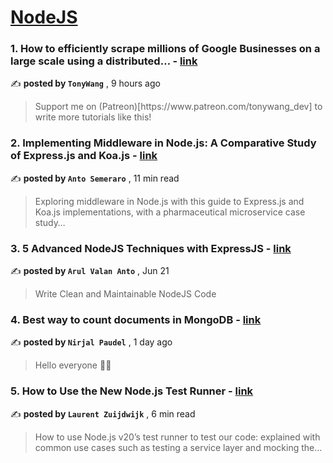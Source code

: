 
<h1><a href=https://medium.com/tag/nodejs/recommended target="_blank" rel="noopener noreferrer">NodeJS</a></h1>
<h3>1. How to efficiently scrape millions of Google Businesses on a large scale using a distributed… - <a href=https://medium.com/@tonywangcn/how-to-efficiently-scrape-millions-of-google-businesses-on-a-large-scale-using-a-distributed-35b9140030eb?source=tag_recommended_feed---------0-84----------nodejs----------be4f366a_6e51_4bec_843c_01162716848d------- target="_blank" rel="noopener noreferrer">link</a></h3>

✍️ **posted by `TonyWang`** <date> , 9 hours ago</date>

<blockquote>Support me on (Patreon)[https://www.patreon.com/tonywang_dev] to write more tutorials like this!</blockquote>

<h3>2. Implementing Middleware in Node.js: A Comparative Study of Express.js and Koa.js - <a href=https://medium.com/bitsrc/implementing-middleware-in-node-js-a-comparative-study-of-express-js-and-koa-js-a93f2ebd867c?source=tag_recommended_feed---------1-107----------nodejs----------be4f366a_6e51_4bec_843c_01162716848d------- target="_blank" rel="noopener noreferrer">link</a></h3>

✍️ **posted by `Anto Semeraro`** <date> , 11 min read</date>

<blockquote>Exploring middleware in Node.js with this guide to Express.js and Koa.js implementations, with a pharmaceutical microservice case study…</blockquote>

<h3>3. 5 Advanced NodeJS Techniques with ExpressJS - <a href=https://medium.com/@arulvalananto/5-advanced-nodejs-techniques-6ac0b7b024a8?source=tag_recommended_feed---------2-85----------nodejs----------be4f366a_6e51_4bec_843c_01162716848d------- target="_blank" rel="noopener noreferrer">link</a></h3>

✍️ **posted by `Arul Valan Anto`** <date> , Jun 21</date>

<blockquote>Write Clean and Maintainable NodeJS Code</blockquote>

<h3>4. Best way to count documents in MongoDB - <a href=https://medium.com/@nirjalpaudel54312/best-way-to-count-documents-in-mongodb-b0c7e7861286?source=tag_recommended_feed---------3-84----------nodejs----------be4f366a_6e51_4bec_843c_01162716848d------- target="_blank" rel="noopener noreferrer">link</a></h3>

✍️ **posted by `Nirjal Paudel`** <date> , 1 day ago</date>

<blockquote>Hello everyone 👋👋</blockquote>

<h3>5. How to Use the New Node.js Test Runner - <a href=https://medium.com/bitsrc/how-to-use-the-new-node-js-test-runner-3a347289732?source=tag_recommended_feed---------4-107----------nodejs----------be4f366a_6e51_4bec_843c_01162716848d------- target="_blank" rel="noopener noreferrer">link</a></h3>

✍️ **posted by `Laurent Zuijdwijk`** <date> , 6 min read</date>

<blockquote>How to use Node.js v20’s test runner to test our code: explained with common use cases such as testing a service layer and mocking the…</blockquote>

